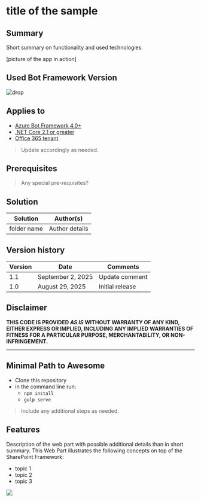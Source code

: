 # title of the sample

## Summary

Short summary on functionality and used technologies.

[picture of the app in action]

## Used Bot Framework Version

![drop](https://img.shields.io/badge/Bot&nbsp;Framework-4.6-green.svg)

## Applies to

* [Azure Bot Framework 4.0+](#)
* [.NET Core 2.1 or greater](#)
* [Office 365 tenant](https://dev.office.com/sharepoint/docs/spfx/set-up-your-development-environment)

> Update accordingly as needed.

## Prerequisites

> Any special pre-requisites?

## Solution

Solution|Author(s)
--------|---------
folder name | Author details

## Version history

Version|Date|Comments
-------|----|--------
1.1|September 2, 2025|Update comment
1.0|August 29, 2025|Initial release

## Disclaimer

**THIS CODE IS PROVIDED *AS IS* WITHOUT WARRANTY OF ANY KIND, EITHER EXPRESS OR IMPLIED, INCLUDING ANY IMPLIED WARRANTIES OF FITNESS FOR A PARTICULAR PURPOSE, MERCHANTABILITY, OR NON-INFRINGEMENT.**

---

## Minimal Path to Awesome

* Clone this repository
* in the command line run:
  * `npm install`
  * `gulp serve`

> Include any additional steps as needed.

## Features

Description of the web part with possible additional details than in short summary. 
This Web Part illustrates the following concepts on top of the SharePoint Framework:

* topic 1
* topic 2
* topic 3

<img src="https://telemetry.sharepointpnp.com/sp-dev-fx-webparts/samples/readme-template" />